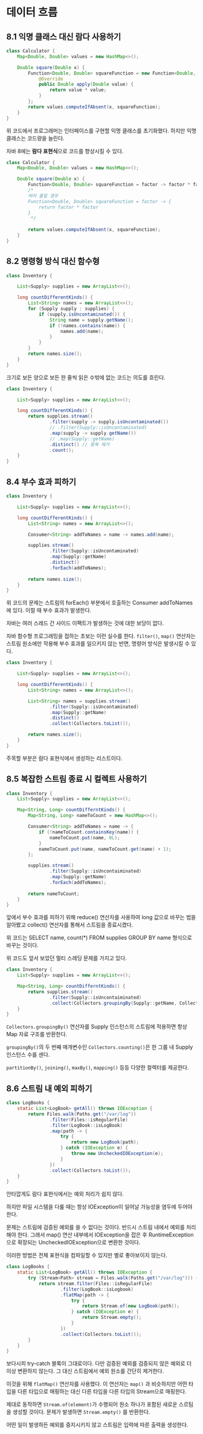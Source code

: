 # 데이터 흐름

## 8.1 익명 클래스 대신 람다 사용하기

```java
class Calculator {
    Map<Double, Double> values = new HashMap<>();

    Double square(Double x) {
        Function<Double, Double> squareFunction = new Function<Double, Double>() {
            @Override
            public Double apply(Double value) {
                return value * value;
            }
        };
        return values.computeIfAbsent(x, squareFunction);
    }
}
```

위 코드에서 프로그래머는 인터페이스를 구현할 익명 클래스를 초기화했다. 하지만 익명 클래스는 코드량을 늘린다. 

자바 8에는 **람다 표현식**으로 코드를 향상시킬 수 있다.

```java
class Calculator {
    Map<Double, Double> values = new HashMap<>();

    Double square(Double x) {
        Function<Double, Double> squareFunction = factor -> factor * factor;
        /*
        여러 줄일 경우
        Function<Double, Double> squareFunction = factor -> {
            return factor * factor
        }
         */
        
        return values.computeIfAbsent(x, squareFunction);
    }
}
```

## 8.2 명령형 방식 대신 함수형

```java
class Inventory {

    List<Supply> supplies = new ArrayList<>();

    long countDifferentKinds() {
        List<String> names = new ArrayList<>();
        for (Supply supply : supplies) {
            if (supply.isUncontaminated()) {
                String name = supply.getName();
                if (!names.contains(name)) {
                    names.add(name);
                }
            }
        }
        return names.size();
    }
}
```

크기로 보든 양으로 보든 한 줄씩 읽은 수밖에 없는 코드는 의도를 흐린다.

```java
class Inventory {

    List<Supply> supplies = new ArrayList<>();

    long countDifferentKinds() {
        return supplies.stream()
                .filter(supply -> supply.isUncontaminated()) 
                // .filter(Supply::isUncontaminated)
                .map(supply -> supply.getName()) 
                // .map(Supply::getName)
                .distinct() // 중복 제거
                .count();
    }
}
```

## 8.4 부수 효과 피하기

```java
class Inventory {

    List<Supply> supplies = new ArrayList<>();

    long countDifferentKinds() {
        List<String> names = new ArrayList<>();

        Consumer<String> addToNames = name -> names.add(name);

        supplies.stream()
                .filter(Supply::isUncontaminated)
                .map(Supply::getName)
                .distinct()
                .forEach(addToNames);
        
        return names.size();
    }
}
```

위 코드의 문제는 스트림의 forEach() 부분에서 호출하는 Consumer addToNames에 있다. 이럴 때 부수 효과가 발생한다.

자바는 여러 스레드 간 사이드 이팩트가 발생하는 것에 대한 보당이 없다.

자바 함수형 프로그래밍을 접하는 초보는 이런 실수를 한다. `filter()`, `map()` 연산자는 스트림 원소에만 작용해 부수 효과를 일으키지 않는 반면, 명령어 방식은 발생시킬 수 있다.

```java
class Inventory {

    List<Supply> supplies = new ArrayList<>();

    long countDifferentKinds() {
        List<String> names = new ArrayList<>();

        List<String> names = supplies.stream()
                .filter(Supply::isUncontaminated)
                .map(Supply::getName)
                .distinct()
                .collect(Collectors.toList());

        return names.size();
    }
}
```

주목할 부분은 람다 표현식에서 생성하는 리스트이다.

## 8.5 복잡한 스트림 종료 시 컬렉트 사용하기

```java
class Inventory {
    List<Supply> supplies = new ArrayList<>();

    Map<String, Long> countDifferntKinds() {
        Map<String, Long> nameToCount = new HashMap<>();

        Consumer<String> addToNames = name -> {
            if (!nameToCount.containsKey(name)) {
                nameToCount.put(name, 0L);
            }
            nameToCount.put(name, nameToCount.get(name) + 1);
        };

        supplies.stream()
                .filter(Supply::isUncontaiminated)
                .map(Supply::getName)
                .forEach(addToNames);
        
        return nameToCount;
    }
}
```

앞에서 부수 효과를 피하기 위해 reduce() 연산자를 사용하여 long 값으로 바꾸는 법을 알아봤고 collect() 연산자를 통해서 스트림을 종료시켰다.

위 코드는 SELECT name, count(*) FROM supplies GROUP BY name 형식으로 바꾸는 것이다.

위 코드도 앞서 보았던 멀티 스레딩 문제를 가지고 있다.

```java
class Inventory {
    List<Supply> supplies = new ArrayList<>();

    Map<String, Long> countDifferntKinds() {
        return supplies.stream()
                .filter(Supply::isUncontaiminated)
                .collect(Collectors.groupingBy(Supply::getName, Collectors.counting()));
    }
}
```

`Collectors.groupingBy()` 연산자를 Supply 인스턴스의 스트림에 적용하면 항상 Map 자료 구조를 반환한다.

`groupingBy()`의 두 번째 매개변수인 `Collectors.counting()`은 한 그룹 내 Supply 인스턴스 수를 센다.

`partitionBy()`, `joining()`, `maxBy()`, `mapping()` 등등 다양한 컬렉터를 제공한다.

## 8.6 스트림 내 예외 피하기

```java
class LogBooks {
    static List<LogBook> getAll() throws IOException {
        return Files.walk(Paths.get("/var/log"))
                .filter(Files::isRegularFile)
                .filter(LogBook::isLogBook)
                .map(path -> {
                    try {
                        return new LogBook(path);
                    } catch (IOException e) {
                        throw new UncheckedIOException(e);
                    }
                })
                .collect(Collectors.toList());
    }
}
```

안타깝게도 람다 표현식에서는 예외 처리가 쉽지 않다.

하지만 파일 시스템을 다룰 때는 항상 IOException이 일어날 가능성을 염두에 두어야 한다.

문제는 스트림에 검증된 예외를 쓸 수 없다는 것이다. 반드시 스트림 내에서 예외를 처리해야 한다. 그래서 map() 연산 내부에서 IOException을 잡은 후 RuntimeException으로 
확장되는 UncheckedIOException으로 변환한 것이다.

이러한 방법은 전체 표현식을 컴파일할 수 있지만 별로 좋아보이지 않는다.

```java
class LogBooks {
    static List<LogBook> getAll() throws IOException {
        try (Stream<Path> stream = Files.walk(Paths.get("/var/log"))) {
            return stream.filter(Files::isRegularFile)
                    .filter(LogBook::isLogbook)
                    .flatMap(path -> {
                        try {
                            return Stream.of(new LogBook(path));
                        } catch (IOException e) {
                            return Stream.empty();
                        }
                    })
                    .collect(Collectors.toList());
        }
    }
}
```

보다시피 try-catch 블록이 그대로이다. 다만 검증된 예외를 검증되지 않은 예외로 더 이상 변환하지 않는다. 그 대신 스트림에서 예외 원소를 간단히 제거한다.

이것을 위해 `flatMap()` 연산자를 사용했다. 이 연산자는 `map()` 과 비슷하지만 어떤 타입을 다른 타입으로 매핑하는 대신 다른 타입을 다른 타입의 Stream으로 매핑한다.

제대로 동작하면 `Stream.of(element)`가 수행되어 원소 하나가 포함된 새로운 스르팀을 생성할 것이다. 문제가 발생하면 `Stream.empty()` 를 반환한다.

어떤 일이 발생하든 예외를 중지시키지 않고 스트림은 입력에 따른 출력을 생성한다.